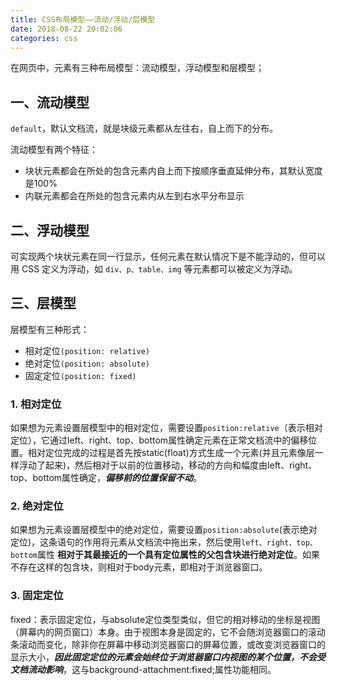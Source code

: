```yaml
---
title: CSS布局模型——流动/浮动/层模型
date: 2018-08-22 20:02:06
categories: css
---
```


在网页中，元素有三种布局模型：流动模型，浮动模型和层模型；

## 一、流动模型

`default`，默认文档流，就是块级元素都从左往右，自上而下的分布。

流动模型有两个特征：

* 块状元素都会在所处的包含元素内自上而下按顺序垂直延伸分布，其默认宽度是100%
* 内联元素都会在所处的包含元素内从左到右水平分布显示

## 二、浮动模型

可实现两个块状元素在同一行显示，任何元素在默认情况下是不能浮动的，但可以用 CSS 定义为浮动，如 `div、p、table、img` 等元素都可以被定义为浮动。

## 三、层模型

层模型有三种形式：
* 相对定位`(position: relative)`
* 绝对定位`(position: absolute)`
* 固定定位`(position: fixed)`

### 1. 相对定位

如果想为元素设置层模型中的相对定位，需要设置`position:relative`（表示相对定位），它通过left、right、top、bottom属性确定元素在正常文档流中的偏移位置。相对定位完成的过程是首先按static(float)方式生成一个元素(并且元素像层一样浮动了起来)，然后相对于以前的位置移动，移动的方向和幅度由left、right、top、bottom属性确定，***偏移前的位置保留不动***。

### 2. 绝对定位

如果想为元素设置层模型中的绝对定位，需要设置`position:absolute`(表示绝对定位)，这条语句的作用将元素从文档流中拖出来，然后使用`left、right、top、bottom`属性  **相对于其最接近的一个具有定位属性的父包含块进行绝对定位**。如果不存在这样的包含块，则相对于body元素，即相对于浏览器窗口。

### 3. 固定定位

fixed：表示固定定位，与absolute定位类型类似，但它的相对移动的坐标是视图（屏幕内的网页窗口）本身。由于视图本身是固定的，它不会随浏览器窗口的滚动条滚动而变化，除非你在屏幕中移动浏览器窗口的屏幕位置，或改变浏览器窗口的显示大小，***因此固定定位的元素会始终位于浏览器窗口内视图的某个位置，不会受文档流动影响***，这与background-attachment:fixed;属性功能相同。

<!-- more -->
